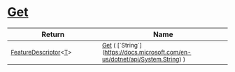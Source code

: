 # [Get](./FeatureDescriptor`1-100663424.md)



| Return | Name | 
| --- | --- | 
| <sub>[FeatureDescriptor](./../FeatureDescriptor-1.md)\<[T](./FeatureDescriptor`1-100663424.md)></sub><img width=200/>| <sub>[Get](./FeatureDescriptor`1-100663424.md) ( [`String`](https://docs.microsoft.com/en-us/dotnet/api/System.String) )</sub>| <br>


